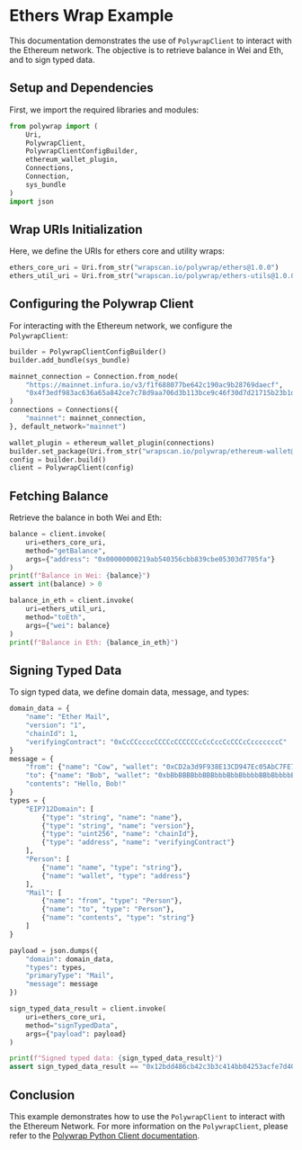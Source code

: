 # Ethers Wrap Example

This documentation demonstrates the use of `PolywrapClient`
to interact with the Ethereum network. The objective is to retrieve
balance in Wei and Eth, and to sign typed data.

## Setup and Dependencies

First, we import the required libraries and modules:

<!-- name: test_ethers -->
```python
from polywrap import (
    Uri,
    PolywrapClient,
    PolywrapClientConfigBuilder,
    ethereum_wallet_plugin,
    Connections,
    Connection,
    sys_bundle
)
import json
```

## Wrap URIs Initialization

Here, we define the URIs for ethers core and utility wraps:

<!-- name: test_ethers -->
```python
ethers_core_uri = Uri.from_str("wrapscan.io/polywrap/ethers@1.0.0")
ethers_util_uri = Uri.from_str("wrapscan.io/polywrap/ethers-utils@1.0.0")
```

## Configuring the Polywrap Client

For interacting with the Ethereum network, we configure the
`PolywrapClient`:

<!-- name: test_ethers -->
```python
builder = PolywrapClientConfigBuilder()
builder.add_bundle(sys_bundle)

mainnet_connection = Connection.from_node(
    "https://mainnet.infura.io/v3/f1f688077be642c190ac9b28769daecf",
    "0x4f3edf983ac636a65a842ce7c78d9aa706d3b113bce9c46f30d7d21715b23b1d"  # Caution: Private key
)
connections = Connections({
    "mainnet": mainnet_connection,
}, default_network="mainnet")

wallet_plugin = ethereum_wallet_plugin(connections)
builder.set_package(Uri.from_str("wrapscan.io/polywrap/ethereum-wallet@1.0"), wallet_plugin)
config = builder.build()
client = PolywrapClient(config)
```

## Fetching Balance

Retrieve the balance in both Wei and Eth:

<!-- name: test_ethers -->
```python
balance = client.invoke(
    uri=ethers_core_uri,
    method="getBalance",
    args={"address": "0x00000000219ab540356cbb839cbe05303d7705fa"}
)
print(f"Balance in Wei: {balance}")
assert int(balance) > 0

balance_in_eth = client.invoke(
    uri=ethers_util_uri,
    method="toEth",
    args={"wei": balance}
)
print(f"Balance in Eth: {balance_in_eth}")
```

## Signing Typed Data

To sign typed data, we define domain data, message, and types:

<!-- name: test_ethers -->
```python
domain_data = {
    "name": "Ether Mail",
    "version": "1",
    "chainId": 1,
    "verifyingContract": "0xCcCCccccCCCCcCCCCCCcCcCccCcCCCcCcccccccC"
}
message = {
    "from": {"name": "Cow", "wallet": "0xCD2a3d9F938E13CD947Ec05AbC7FE734Df8DD826"},
    "to": {"name": "Bob", "wallet": "0xbBbBBBBbbBBBbbbBbbBbbbbBBbBbbbbBbBbbBBbB"},
    "contents": "Hello, Bob!"
}
types = {
    "EIP712Domain": [
        {"type": "string", "name": "name"},
        {"type": "string", "name": "version"},
        {"type": "uint256", "name": "chainId"},
        {"type": "address", "name": "verifyingContract"}
    ],
    "Person": [
        {"name": "name", "type": "string"},
        {"name": "wallet", "type": "address"}
    ],
    "Mail": [
        {"name": "from", "type": "Person"},
        {"name": "to", "type": "Person"},
        {"name": "contents", "type": "string"}
    ]
}

payload = json.dumps({
    "domain": domain_data,
    "types": types,
    "primaryType": "Mail",
    "message": message
})

sign_typed_data_result = client.invoke(
    uri=ethers_core_uri,
    method="signTypedData",
    args={"payload": payload}
)

print(f"Signed typed data: {sign_typed_data_result}")
assert sign_typed_data_result == "0x12bdd486cb42c3b3c414bb04253acfe7d402559e7637562987af6bd78508f38623c1cc09880613762cc913d49fd7d3c091be974c0dee83fb233300b6b58727311c"
```

## Conclusion

This example demonstrates how to use the `PolywrapClient` to interact with the Ethereum Network.
For more information on the `PolywrapClient`, please refer to the 
[Polywrap Python Client documentation](https://polywrap-client.rtfd.io).
